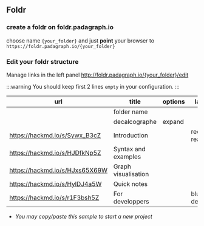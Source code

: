 
## Foldr




### <i class="fa fa-folder"></i> create a foldr on foldr.padagraph.io

choose name `{your_folder}` and just **point** your browser to `https://foldr.padagraph.io/{your_folder}`

### <i class="fa fa-pencil"></i> Edit your  foldr structure

 Manage links in the left panel
http://foldr.padagraph.io/{your_folder}/edit

:::warning
You should keep first 2 lines `empty` in your configuration.
:::

| url    | title         | options | label   |
| ------ | ------------- |---------|---------| 
|        | folder name   |         |         |
|        | decalcographe | expand  |         |
|https://hackmd.io/s/Sywx_B3cZ  |	Introduction	||red readme	
|https://hackmd.io/s/HJDfkNp5Z	|	Syntax and examples		
|https://hackmd.io/s/HJxs65X69W	|	Graph visualisation		
|https://hackmd.io/s/HylDJ4a5W  |	Quick notes		
|https://hackmd.io/s/r1F3bsh5Z  |	For developpers	|| blue devs

* *You may copy/paste this sample to start a new project*
